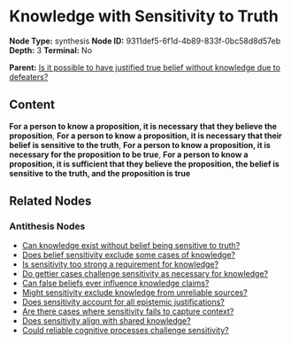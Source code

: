 # Knowledge with Sensitivity to Truth

**Node Type:** synthesis
**Node ID:** 9311def5-6f1d-4b89-833f-0bc58d8d57eb
**Depth:** 3
**Terminal:** No

**Parent:** [Is it possible to have justified true belief without knowledge due to defeaters?](is-it-possible-to-have-justified-true-belief-without-knowledge-due-to-defeaters-antithesis-7f8b5165-6107-4871-868e-e9e49e28a100.md)

## Content

**For a person to know a proposition, it is necessary that they believe the proposition**, **For a person to know a proposition, it is necessary that their belief is sensitive to the truth**, **For a person to know a proposition, it is necessary for the proposition to be true**, **For a person to know a proposition, it is sufficient that they believe the proposition, the belief is sensitive to the truth, and the proposition is true**

## Related Nodes

### Antithesis Nodes

- [Can knowledge exist without belief being sensitive to truth?](can-knowledge-exist-without-belief-being-sensitive-to-truth-antithesis-b89915ea-0c48-4999-bb71-027431fa3f28.md)
- [Does belief sensitivity exclude some cases of knowledge?](does-belief-sensitivity-exclude-some-cases-of-knowledge-antithesis-56aec986-d647-409a-9752-17aeca9ed460.md)
- [Is sensitivity too strong a requirement for knowledge?](is-sensitivity-too-strong-a-requirement-for-knowledge-antithesis-f0716a16-1778-4caa-9458-dbd2efb437e7.md)
- [Do gettier cases challenge sensitivity as necessary for knowledge?](do-gettier-cases-challenge-sensitivity-as-necessary-for-knowledge-antithesis-7de5184d-175e-4791-ae61-0612f60eddbf.md)
- [Can false beliefs ever influence knowledge claims?](can-false-beliefs-ever-influence-knowledge-claims-antithesis-6d08cbfc-d0c3-4de5-adb6-a8df863c86ff.md)
- [Might sensitivity exclude knowledge from unreliable sources?](might-sensitivity-exclude-knowledge-from-unreliable-sources-antithesis-56557d5d-7236-4e70-862c-24f4a4f5c035.md)
- [Does sensitivity account for all epistemic justifications?](does-sensitivity-account-for-all-epistemic-justifications-antithesis-5bacddbb-5f92-417f-a450-a7df4717c20e.md)
- [Are there cases where sensitivity fails to capture context?](are-there-cases-where-sensitivity-fails-to-capture-context-antithesis-04371aa7-783a-40cb-ae08-c0d3fb17aaaf.md)
- [Does sensitivity align with shared knowledge?](does-sensitivity-align-with-shared-knowledge-antithesis-04b27fe2-fc9d-43c5-a301-96aa1f3d06ec.md)
- [Could reliable cognitive processes challenge sensitivity?](could-reliable-cognitive-processes-challenge-sensitivity-antithesis-a0d03947-1d44-4bb6-9158-45edda6e5d8e.md)
